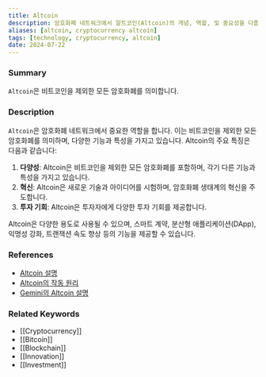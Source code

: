 ```yaml
---
title: Altcoin
description: 암호화폐 네트워크에서 알트코인(Altcoin)의 개념, 역할, 및 중요성을 다룹니다.
aliases: [altcoin, cryptocurrency altcoin]
tags: [technology, cryptocurrency, altcoin]
date: 2024-07-22
---
```

### Summary

`Altcoin`은 비트코인을 제외한 모든 암호화폐를 의미합니다.

### Description

`Altcoin`은 암호화폐 네트워크에서 중요한 역할을 합니다. 이는 비트코인을 제외한 모든 암호화폐를 의미하며, 다양한 기능과 특성을 가지고 있습니다. Altcoin의 주요 특징은 다음과 같습니다:

1. **다양성**: Altcoin은 비트코인을 제외한 모든 암호화폐를 포함하며, 각기 다른 기능과 특성을 가지고 있습니다.
2. **혁신**: Altcoin은 새로운 기술과 아이디어를 시험하며, 암호화폐 생태계의 혁신을 주도합니다.
3. **투자 기회**: Altcoin은 투자자에게 다양한 투자 기회를 제공합니다.

Altcoin은 다양한 용도로 사용될 수 있으며, 스마트 계약, 분산형 애플리케이션(DApp), 익명성 강화, 트랜잭션 속도 향상 등의 기능을 제공할 수 있습니다.

### References

- [Altcoin 설명](https://en.wikipedia.org/wiki/Altcoin)
- [Altcoin의 작동 원리](https://ethereum.org/en/glossary/#altcoin)
- [Gemini의 Altcoin 설명](https://www.gemini.com/cryptopedia/search?query=altcoin)

### Related Keywords

- [[Cryptocurrency]]
- [[Bitcoin]]
- [[Blockchain]]
- [[Innovation]]
- [[Investment]]

